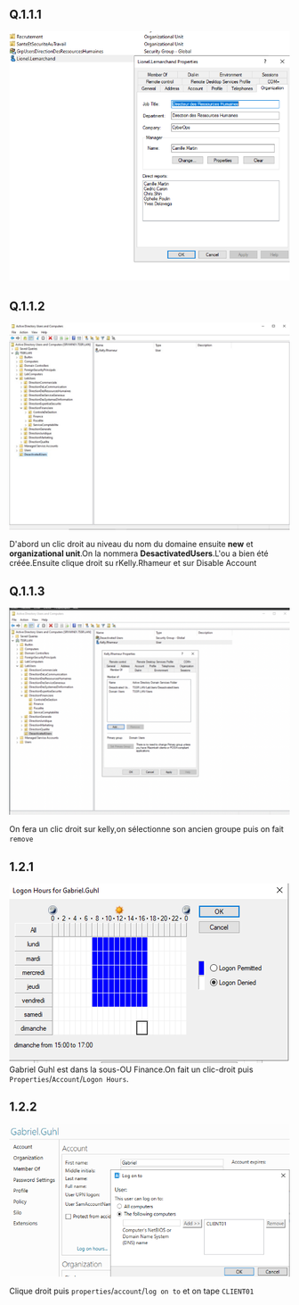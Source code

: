 ## Q.1.1.1 

![ex1](./images/Image01.png)

## Q.1.1.2

![ex1](./images/Image02.jpg)

D'abord un clic droit au niveau du nom du domaine ensuite **new** et **organizational unit**.On la nommera **DesactivatedUsers**.L'ou a bien été créée.Ensuite clique droit su rKelly.Rhameur et sur Disable Account


## Q.1.1.3

![ex1](./images/image03.png)

On fera un clic droit sur kelly,on sélectionne son ancien groupe puis on fait `remove`


## 1.2.1
![ex1](./images/Image05.png)
Gabriel Guhl est dans la sous-OU Finance.On fait un clic-droit puis `Properties`/`Account`/`Logon Hours`.

## 1.2.2

![ex1](./images/Image06.png)

Clique droit puis `properties`/`account`/`log on to` et on tape `CLIENT01`
